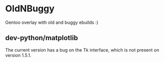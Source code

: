 # OldNBuggy
Gentoo overlay with old and buggy ebuilds :)

## dev-python/matplotlib
The current version has a bug on the Tk interface, which is not present on version 1.5.1.

